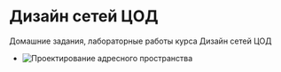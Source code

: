 # Дизайн сетей ЦОД
Домашние задания, лабораторные работы курса Дизайн сетей ЦОД
* ![Проектирование адресного пространства](Home_WORK/)
